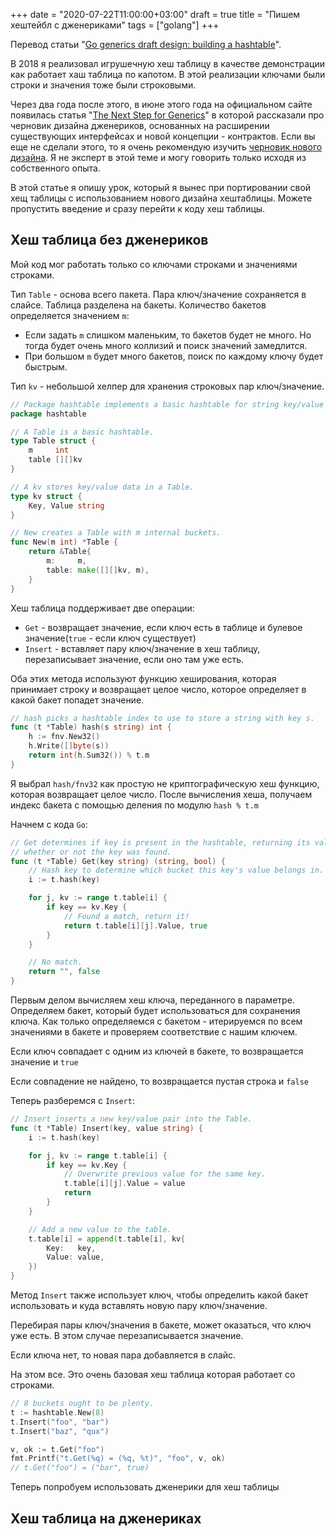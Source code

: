 +++
date = "2020-07-22T11:00:00+03:00"
draft = true
title = "Пишем хештейбл с дженериками"
tags = ["golang"]
+++

Перевод статьи "[Go generics draft design: building a hashtable](https://mdlayher.com/blog/go-generics-draft-design-building-a-hashtable/)".

В 2018 я реализовал игрушечную хеш таблицу в качестве демонстрации как работает хаш таблица по капотом. В этой реализации ключами были строки и значения тоже были строковыми.

Через два года после этого, в июне этого года на официальном сайте появилась статья "[The Next Step for Generics](https://blog.golang.org/generics-next-step)" в которой рассказали про черновик дизайна дженериков, основанных на расширении существующих интерфейсах и новой концепции - контрактов. Если вы еще не сделали этого, то я очень рекомендую изучить [черновик нового дизайна](https://go.googlesource.com/proposal/+/refs/heads/master/design/go2draft-type-parameters.md). Я не эксперт в этой теме и могу говорить только исходя из собственного опыта.

В этой статье я опишу урок, который я вынес при портировании свой хещ таблицы с использованием нового дизайна хештаблицы. Можете пропустить введение и сразу перейти к коду хеш таблицы.

## Хеш таблица без дженериков

Мой код мог работать только со ключами строками и значениями строками.

Тип `Table` - основа всего пакета. Пара ключ/значение сохраняется в слайсе. Таблица разделена на бакеты. Количество бакетов определяется значением `m`:

- Если задать `m` слишком маленьким, то бакетов будет не много. Но тогда будет очень много коллизий и поиск значений замедлится.
- При большом `m` будет много бакетов, поиск по каждому ключу будет быстрым.

Тип `kv` - небольшой хелпер для хранения строковых пар ключ/значение.

```go
// Package hashtable implements a basic hashtable for string key/value pairs.
package hashtable

// A Table is a basic hashtable.
type Table struct {
	m     int
	table [][]kv
}

// A kv stores key/value data in a Table.
type kv struct {
	Key, Value string
}

// New creates a Table with m internal buckets.
func New(m int) *Table {
	return &Table{
		m:     m,
		table: make([][]kv, m),
	}
}
```

Хеш таблица поддерживает две операции:

- `Get` - возвращает значение, если ключ есть в таблице и булевое значение(`true` - если ключ существует)
- `Insert` - вставляет пару ключ/значение в хеш таблицу, перезаписывает значение, если оно там уже есть.

Оба этих метода используют функцию хеширования, которая принимает строку и возвращает целое число, которое определяет в какой бакет попадет значение.

```go
// hash picks a hashtable index to use to store a string with key s.
func (t *Table) hash(s string) int {
	h := fnv.New32()
	h.Write([]byte(s))
	return int(h.Sum32()) % t.m
}
```

Я выбрал `hash/fnv32` как простую не криптографическую хеш функцию, которая возвращает целое число. После вычисления хеша, получаем индекс бакета с помощью деления по модулю `hash % t.m`

Начнем с кода `Go`:

```go
// Get determines if key is present in the hashtable, returning its value and
// whether or not the key was found.
func (t *Table) Get(key string) (string, bool) {
    // Hash key to determine which bucket this key's value belongs in.
	i := t.hash(key)

	for j, kv := range t.table[i] {
		if key == kv.Key {
            // Found a match, return it!
			return t.table[i][j].Value, true
		}
	}

    // No match.
	return "", false
}
```

Первым делом вычисляем хеш ключа, переданного в параметре. Определяем бакет, который будет использоваться для сохранения ключа. Как только определяемся с бакетом - итерируемся по всем значениями в бакете и проверяем соответствие с нашим ключем.

Если ключ совпадает с одним из ключей в бакете, то возвращается значение и `true`

Если совпадение не найдено, то возвращается пустая строка и `false`

Теперь разберемся с `Insert`:

```go
// Insert inserts a new key/value pair into the Table.
func (t *Table) Insert(key, value string) {
	i := t.hash(key)

	for j, kv := range t.table[i] {
		if key == kv.Key {
			// Overwrite previous value for the same key.
			t.table[i][j].Value = value
			return
		}
	}

	// Add a new value to the table.
	t.table[i] = append(t.table[i], kv{
		Key:   key,
		Value: value,
	})
}
```

Метод `Insert` также использует ключ, чтобы определить какой бакет использовать и куда вставлять новую пару ключ/значение. 

Перебирая пары ключ/значения в бакете, может оказаться, что ключ уже есть. В этом случае перезаписывается значение.

Если ключа нет, то новая пара добавляется в слайс.

На этом все. Это очень базовая хеш таблица которая работает со строками.

```go
// 8 buckets ought to be plenty.
t := hashtable.New(8)
t.Insert("foo", "bar")
t.Insert("baz", "qux")

v, ok := t.Get("foo")
fmt.Printf("t.Get(%q) = (%q, %t)", "foo", v, ok)
// t.Get("foo") = ("bar", true)
```

Теперь попробуем использовать дженерики для хеш таблицы

## Хеш таблица на дженериках

